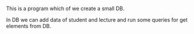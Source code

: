 This is a program which of we create a small DB.

In DB we can add data of student and lecture and run some queries for get elements from DB.